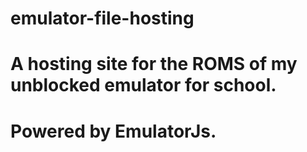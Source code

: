 # emulator-file-hosting
# A hosting site for the ROMS of my unblocked emulator for school.
# Powered by EmulatorJs.
